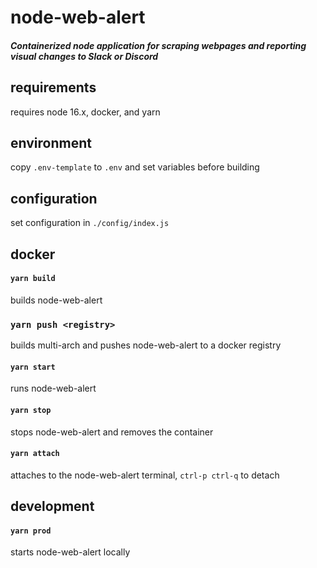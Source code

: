 # node-web-alert
##### Containerized node application for scraping webpages and reporting visual changes to Slack or Discord

## requirements
requires node 16.x, docker, and yarn

## environment
copy `.env-template` to `.env` and set variables before building

## configuration
set configuration in `./config/index.js`

## docker

#### `yarn build`
builds node-web-alert

### `yarn push <registry>`
builds multi-arch and pushes node-web-alert to a docker registry

#### `yarn start`
runs node-web-alert

#### `yarn stop`
stops node-web-alert and removes the container

#### `yarn attach`
attaches to the node-web-alert terminal, `ctrl-p ctrl-q` to detach

## development

#### `yarn prod`
starts node-web-alert locally
